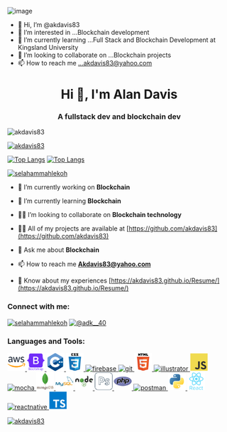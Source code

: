 ![image](https://github.com/akdavis83/akdavis83/assets/155010643/9416aec8-2d5f-499f-9374-82f40aac9a4d)

- 👋 Hi, I’m @akdavis83
- 👀 I’m interested in ...Blockchain development
- 🌱 I’m currently learning ...Full Stack and Blockchain Development at Kingsland University
- 💞️ I’m looking to collaborate on ...Blockchain projects
- 📫 How to reach me ...akdavis83@yahoo.com

<!---
akdavis83/akdavis83 is a ✨ special ✨ repository because its `README.md` (this file) appears on your GitHub profile.
You can click the Preview link to take a look at your changes.
--->
<h1 align="center">Hi 👋, I'm Alan Davis</h1>
<h3 align="center">A fullstack dev and blockchain dev</h3>

<p align="left"> <img src="https://komarev.com/ghpvc/?username=akdavis83&label=Profile%20views&color=0e75b6&style=flat" alt="akdavis83" /> </p>

<p align="left"> <a href="https://github.com/ryo-ma/github-profile-trophy"><img src="https://github-profile-trophy.vercel.app/?username=akdavis83" alt="akdavis83" /></a> </p>

[![Top Langs](https://github-readme-stats.vercel.app/api/top-langs/?username=akdavis83)](https://github.com/akdavis83/github-readme-stats)
[![Top Langs](https://github-readme-stats.vercel.app/api/top-langs/?username=akdavis83&layout=donut)](https://github.com/akdavis83/github-readme-stats)

<p align="left"> <a href="https://twitter.com/selahammahlekoh" target="blank"><img src="https://img.shields.io/twitter/follow/selahammahlekoh?logo=twitter&style=for-the-badge" alt="selahammahlekoh" /></a> </p>

- 🔭 I’m currently working on **Blockchain**

- 🌱 I’m currently learning **Blockchain**

- 👨‍💻 I’m looking to collaborate on **Blockchain technology**

- 👨‍💻 All of my projects are available at [https://github.com/akdavis83](https://github.com/akdavis83)

- 💬 Ask me about **Blockchain**

- 📫 How to reach me **Akdavis83@yahoo.com**

- 📄 Know about my experiences [https://akdavis83.github.io/Resume/](https://akdavis83.github.io/Resume/)

<h3 align="left">Connect with me:</h3>
<p align="left">
<a href="https://twitter.com/selahammahlekoh" target="blank"><img align="center" src="https://raw.githubusercontent.com/rahuldkjain/github-profile-readme-generator/master/src/images/icons/Social/twitter.svg" alt="selahammahlekoh" height="30" width="40" /></a>
<a href="https://www.instagram.com/adk__40/" target="blank"><img align="center" src="https://raw.githubusercontent.com/rahuldkjain/github-profile-readme-generator/master/src/images/icons/Social/instagram.svg" alt="@adk__40" height="30" width="40" /></a>
</p>

<h3 align="left">Languages and Tools:</h3>
<p align="left"> <a href="https://aws.amazon.com" target="_blank" rel="noreferrer"> <img src="https://raw.githubusercontent.com/devicons/devicon/master/icons/amazonwebservices/amazonwebservices-original-wordmark.svg" alt="aws" width="40" height="40"/> </a> <a href="https://getbootstrap.com" target="_blank" rel="noreferrer"> <img src="https://raw.githubusercontent.com/devicons/devicon/master/icons/bootstrap/bootstrap-plain-wordmark.svg" alt="bootstrap" width="40" height="40"/> </a> <a href="https://www.w3schools.com/cpp/" target="_blank" rel="noreferrer"> <img src="https://raw.githubusercontent.com/devicons/devicon/master/icons/cplusplus/cplusplus-original.svg" alt="cplusplus" width="40" height="40"/> </a> <a href="https://www.w3schools.com/css/" target="_blank" rel="noreferrer"> <img src="https://raw.githubusercontent.com/devicons/devicon/master/icons/css3/css3-original-wordmark.svg" alt="css3" width="40" height="40"/> </a> <a href="https://firebase.google.com/" target="_blank" rel="noreferrer"> <img src="https://www.vectorlogo.zone/logos/firebase/firebase-icon.svg" alt="firebase" width="40" height="40"/> </a> <a href="https://git-scm.com/" target="_blank" rel="noreferrer"> <img src="https://www.vectorlogo.zone/logos/git-scm/git-scm-icon.svg" alt="git" width="40" height="40"/> </a> <a href="https://www.w3.org/html/" target="_blank" rel="noreferrer"> <img src="https://raw.githubusercontent.com/devicons/devicon/master/icons/html5/html5-original-wordmark.svg" alt="html5" width="40" height="40"/> </a> <a href="https://www.adobe.com/in/products/illustrator.html" target="_blank" rel="noreferrer"> <img src="https://www.vectorlogo.zone/logos/adobe_illustrator/adobe_illustrator-icon.svg" alt="illustrator" width="40" height="40"/> </a> <a href="https://developer.mozilla.org/en-US/docs/Web/JavaScript" target="_blank" rel="noreferrer"> <img src="https://raw.githubusercontent.com/devicons/devicon/master/icons/javascript/javascript-original.svg" alt="javascript" width="40" height="40"/> </a> <a href="https://mochajs.org" target="_blank" rel="noreferrer"> <img src="https://www.vectorlogo.zone/logos/mochajs/mochajs-icon.svg" alt="mocha" width="40" height="40"/> </a> <a href="https://www.mongodb.com/" target="_blank" rel="noreferrer"> <img src="https://raw.githubusercontent.com/devicons/devicon/master/icons/mongodb/mongodb-original-wordmark.svg" alt="mongodb" width="40" height="40"/> </a> <a href="https://www.mysql.com/" target="_blank" rel="noreferrer"> <img src="https://raw.githubusercontent.com/devicons/devicon/master/icons/mysql/mysql-original-wordmark.svg" alt="mysql" width="40" height="40"/> </a> <a href="https://nodejs.org" target="_blank" rel="noreferrer"> <img src="https://raw.githubusercontent.com/devicons/devicon/master/icons/nodejs/nodejs-original-wordmark.svg" alt="nodejs" width="40" height="40"/> </a> <a href="https://www.photoshop.com/en" target="_blank" rel="noreferrer"> <img src="https://raw.githubusercontent.com/devicons/devicon/master/icons/photoshop/photoshop-line.svg" alt="photoshop" width="40" height="40"/> </a> <a href="https://www.php.net" target="_blank" rel="noreferrer"> <img src="https://raw.githubusercontent.com/devicons/devicon/master/icons/php/php-original.svg" alt="php" width="40" height="40"/> </a> <a href="https://postman.com" target="_blank" rel="noreferrer"> <img src="https://www.vectorlogo.zone/logos/getpostman/getpostman-icon.svg" alt="postman" width="40" height="40"/> </a> <a href="https://www.python.org" target="_blank" rel="noreferrer"> <img src="https://raw.githubusercontent.com/devicons/devicon/master/icons/python/python-original.svg" alt="python" width="40" height="40"/> </a> <a href="https://reactjs.org/" target="_blank" rel="noreferrer"> <img src="https://raw.githubusercontent.com/devicons/devicon/master/icons/react/react-original-wordmark.svg" alt="react" width="40" height="40"/> </a> <a href="https://reactnative.dev/" target="_blank" rel="noreferrer"> <img src="https://reactnative.dev/img/header_logo.svg" alt="reactnative" width="40" height="40"/> </a> <a href="https://www.typescriptlang.org/" target="_blank" rel="noreferrer"> <img src="https://raw.githubusercontent.com/devicons/devicon/master/icons/typescript/typescript-original.svg" alt="typescript" width="40" height="40"/></p>


<p><img align="center" src="https://github-readme-streak-stats.herokuapp.com/?user=akdavis83&" alt="akdavis83" /></p>
